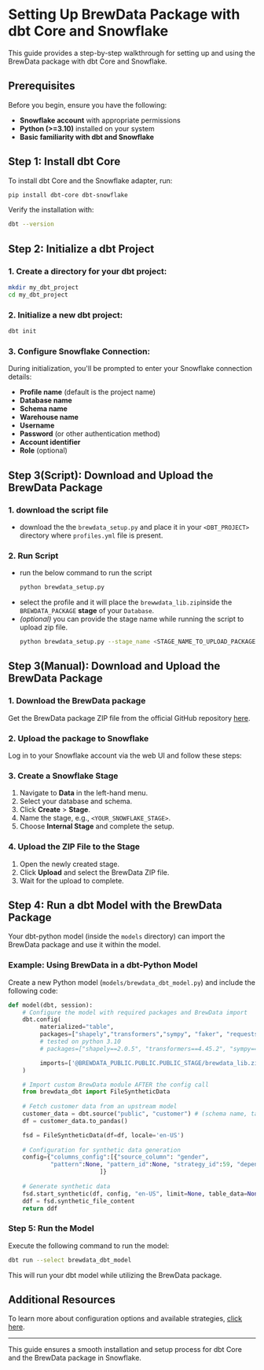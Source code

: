 # Setting Up BrewData Package with dbt Core and Snowflake

This guide provides a step-by-step walkthrough for setting up and using the BrewData package with dbt Core and Snowflake.

## Prerequisites

Before you begin, ensure you have the following:

- **Snowflake account** with appropriate permissions
- **Python (>=3.10)** installed on your system
- **Basic familiarity with dbt and Snowflake**

## Step 1: Install dbt Core

To install dbt Core and the Snowflake adapter, run:

```bash
pip install dbt-core dbt-snowflake
```

Verify the installation with:

```bash
dbt --version
```

## Step 2: Initialize a dbt Project

### 1. Create a directory for your dbt project:

```bash
mkdir my_dbt_project
cd my_dbt_project
```

### 2. Initialize a new dbt project:

```bash
dbt init
```

### 3. Configure Snowflake Connection:
During initialization, you'll be prompted to enter your Snowflake connection details:
- **Profile name** (default is the project name)
- **Database name**
- **Schema name**
- **Warehouse name**
- **Username**
- **Password** (or other authentication method)
- **Account identifier**
- **Role** (optional)

## Step 3(Script): Download and Upload the BrewData Package

### 1. download the script file 
- download the the `brewdata_setup.py` and place it in your `<DBT_PROJECT>` directory where `profiles.yml` file is present.

### 2. Run Script
- run the below command to run the script
  ```bash
  python brewdata_setup.py
  ```
- select the profile and it will place the `brewwdata_lib.zip`inside the `BREWDATA_PACKAGE` **stage** of your `Database`.
- _(optional)_ you can provide the stage name while running the script to upload zip file.
  ```bash
  python brewdata_setup.py --stage_name <STAGE_NAME_TO_UPLOAD_PACKAGE>
  ```

## Step 3(Manual): Download and Upload the BrewData Package

### 1. Download the BrewData package

Get the BrewData package ZIP file from the official GitHub repository [here](https://github.com/brewdata/BrewData-DBT-Snowflakes/blob/main/brewdata_lib.zip).

### 2. Upload the package to Snowflake

Log in to your Snowflake account via the web UI and follow these steps:

### 3. Create a Snowflake Stage

1. Navigate to **Data** in the left-hand menu.
2. Select your database and schema.
3. Click **Create** > **Stage**.
4. Name the stage, e.g., `<YOUR_SNOWFLAKE_STAGE>`.
5. Choose **Internal Stage** and complete the setup.

### 4. Upload the ZIP File to the Stage

1. Open the newly created stage.
2. Click **Upload** and select the BrewData ZIP file.
3. Wait for the upload to complete.

## Step 4: Run a dbt Model with the BrewData Package

Your dbt-python model (inside the `models` directory) can import the BrewData package and use it within the model.

### Example: Using BrewData in a dbt-Python Model

Create a new Python model (`models/brewdata_dbt_model.py`) and include the following code:

```python
def model(dbt, session):
    # Configure the model with required packages and BrewData import
    dbt.config(
         materialized="table",
         packages=["shapely","transformers","sympy", "faker", "requests", "xmltodict", "xmlschema", "pandas", "numpy", "scikit-learn", "scipy", "tqdm", "pytorch", "datasets"],
         # tested on python 3.10
         # packages=["shapely==2.0.5", "transformers==4.45.2", "sympy==1.13.3", "faker==30.8.1", "requests==2.32.3", "xmltodict==0.13.0", "xmlschema==2.3.1", "pandas==2.0.3", "numpy==1.24.3", "scikit-learn==1.3.0", "scipy==1.10.1", "tqdm==4.66.5", "pytorch==2.3.0", "datasets==2.19.1"],

         imports=['@BREWDATA_PUBLIC.PUBLIC.PUBLIC_STAGE/brewdata_lib.zip'] # change to your @{DB_NAME}.{SCHEMA_NAME}.{STAGE_NAME}/brewdata_lib.zip
    )

    # Import custom BrewData module AFTER the config call
    from brewdata_dbt import FileSyntheticData
    
    # Fetch customer data from an upstream model
    customer_data = dbt.source("public", "customer") # (schema name, table name)
    df = customer_data.to_pandas()

    fsd = FileSyntheticData(df=df, locale='en-US')
    
    # Configuration for synthetic data generation
    config={"columns_config":[{"source_column": "gender",
            "pattern":None, "pattern_id":None, "strategy_id":59, "dependent_fields":[], "tokenization_type": "NA"}
                          ]}
    
    # Generate synthetic data
    fsd.start_synthetic(df, config, "en-US", limit=None, table_data=None, bias=None)
    ddf = fsd.synthetic_file_content
    return ddf
```

### Step 5: Run the Model

Execute the following command to run the model:

```bash
dbt run --select brewdata_dbt_model
```

This will run your dbt model while utilizing the BrewData package.

## Additional Resources

To learn more about configuration options and available strategies, [click here](https://github.com/brewdata/BrewData-DBT-Snowflakes/blob/main/brewdata-DBT/readme.md).

---

This guide ensures a smooth installation and setup process for dbt Core and the BrewData package in Snowflake.

